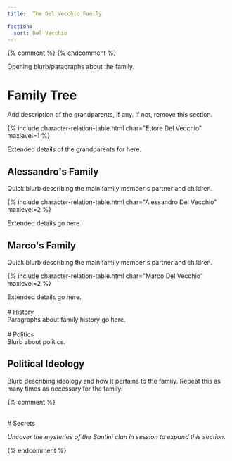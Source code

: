 ```yaml
---
title:  The Del Vecchio Family

faction: 
  sort: Del Vecchio
---
```


{% comment %}
{% endcomment %}

Opening blurb/paragraphs about the family.

# Family Tree

<div class="todo">Add description of the grandparents, if any. If not, remove this section.</div>

{% include character-relation-table.html char="Ettore Del Vecchio" maxlevel=1 %}

<div class="todo">Extended details of the grandparents for here.</div>

## Alessandro's Family 

<div class="todo">Quick blurb describing the main family member's partner and children.</div>

{% include character-relation-table.html char="Alessandro Del Vecchio" maxlevel=2 %}

<div class="todo">Extended details go here.</div>

## Marco's Family 

<div class="todo">Quick blurb describing the main family member's partner and children.</div>

{% include character-relation-table.html char="Marco Del Vecchio" maxlevel=2 %}

<div class="todo">Extended details go here.</div>

<br>
# History

<div class="todo">Paragraphs about family history go here.</div>

<br>
# Politics

<div class="todo">Blurb about politics.</div>

<div class="tab">
<h2 id="political-ideology">Political Ideology</h2>
<div class="todo">Blurb describing ideology and how it pertains to the family. Repeat this as many times as necessary for the family.<br></div>
</div>

{% comment %}

<br>
# Secrets

_Uncover the mysteries of the Santini clan in session to expand this section._

{% endcomment %}